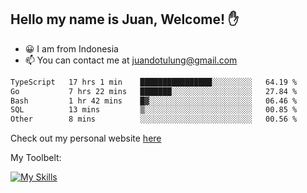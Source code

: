 ## Hello my name is Juan, Welcome! ✋

- 😀 I am from Indonesia
- 📫 You can contact me at juandotulung@gmail.com

<!--START_SECTION:waka-->

```txt
TypeScript   17 hrs 1 min    ████████████████░░░░░░░░░   64.19 %
Go           7 hrs 22 mins   ███████░░░░░░░░░░░░░░░░░░   27.84 %
Bash         1 hr 42 mins    █▓░░░░░░░░░░░░░░░░░░░░░░░   06.46 %
SQL          13 mins         ▒░░░░░░░░░░░░░░░░░░░░░░░░   00.85 %
Other        8 mins          ░░░░░░░░░░░░░░░░░░░░░░░░░   00.56 %
```

<!--END_SECTION:waka-->

Check out my personal website [here](https://juanchristian.com)

My Toolbelt:

[![My Skills](https://skillicons.dev/icons?i=go,js,ts,nodejs,react,nextjs,python,php,laravel,aws,bash,linux,postgres,mysql,redis,mongodb,docker)](https://skillicons.dev)

